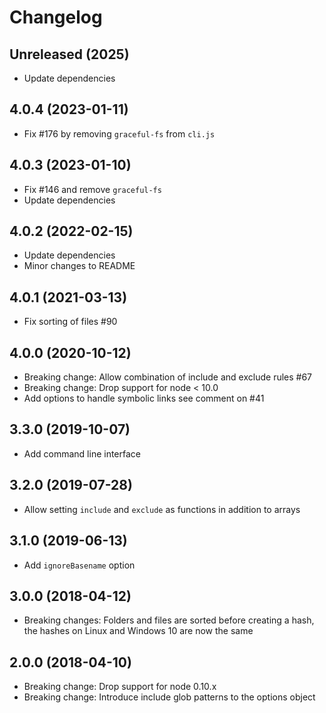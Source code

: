 # Changelog

## Unreleased (2025)
- Update dependencies

## 4.0.4 (2023-01-11)
- Fix #176 by removing `graceful-fs` from `cli.js`

## 4.0.3 (2023-01-10)
- Fix #146 and remove `graceful-fs`
- Update dependencies

## 4.0.2 (2022-02-15)
- Update dependencies
- Minor changes to README

## 4.0.1 (2021-03-13)
- Fix sorting of files #90

## 4.0.0 (2020-10-12)
- Breaking change: Allow combination of include and exclude rules #67
- Breaking change: Drop support for node < 10.0
- Add options to handle symbolic links see comment on #41

## 3.3.0 (2019-10-07)
- Add command line interface

## 3.2.0 (2019-07-28)
- Allow setting `include` and `exclude` as functions in addition to arrays

## 3.1.0 (2019-06-13)
- Add `ignoreBasename` option

## 3.0.0 (2018-04-12)
- Breaking changes: Folders and files are sorted before creating a hash, the hashes on Linux and Windows 10 are now the same

## 2.0.0 (2018-04-10)
- Breaking change: Drop support for node 0.10.x
- Breaking change: Introduce include glob patterns to the options object

